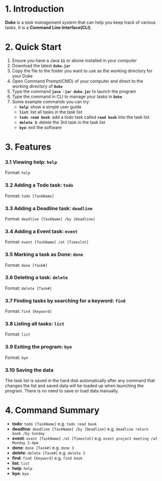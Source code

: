 # 1. Introduction

**Duke** is a *task management system* that can help you keep track of various tasks. It is a **Command Line Interface(CLI)**.

# 2. Quick Start

1. Ensure you have a Java **`11`** or above installed in your computer
1. Download the latest **`duke.jar`**
1. Copy the file to the folder you want to use as the working directory for your Duke
1. Open Command Prompt(CMD) of your computer and direct to the working directory of **`Duke`**
1. Type the command **`java -jar duke.jar`** to launch the program
1. Type the command in CLI to manage your tasks in **`Duke`**
1. Some example commands you can try:
   * **`help`**: show a simple user guide
   * **`list`**: list all tasks in the task list
   * **`todo read book`**: add a todo task called **`read book`** into the task list
   * **`delete 3`**: delete the 3rd task in the task list
   * **`bye`**: exit the software

# 3. Features

### 3.1 Viewing help: **`help`**
Format: `help`

### 3.2 Adding a Todo task: **`todo`**
Format: `todo [TaskName]`

### 3.3 Adding a Deadline task: **`deadline`**
Format: `deadline [TaskName] /by [Deadline]`

### 3.4 Adding a Event task: **`event`**
Format: `event [TaskName] /at [Timeslot]`

### 3.5 Marking a task as Done: **`done`**
Format: `done [Task#]`

### 3.6 Deleting a task: **`delete`**
Format: `delete [Task#]`

### 3.7 Finding tasks by searching for a keyword: **`find`**
Format: `find [Keyword]`

### 3.8 Listing all tasks: **`list`**
Format: `list`

### 3.9 Exiting the program: **`bye`**
Format: `bye`

### 3.10 Saving the data
The task list is saved in the hard disk automatically after any command that changes the list and saved data will be loaded up when launching the program.
There is no need to save or load data manually.

# 4. Command Summary
* **todo**: `todo [TaskName]`
   e.g. `todo read book`
* **deadline**: `deadline [TaskName] /by [Deadline]`
   e.g. `deadline return book /by Sunday`
* **event**: `event [TaskName] /at [Timeslot]`
   e.g. `event project meeting /at Monday 2-4pm`
* **done**: `done [Task#]`
   e.g. `done 3`
* **delete**: `delete [Task#]`
   e.g. `delete 2`
* **find**: `find [Keyword]`
   e.g. `find book`
* **list**: `list`
* **help**: `help`
* **bye**: `bye`
